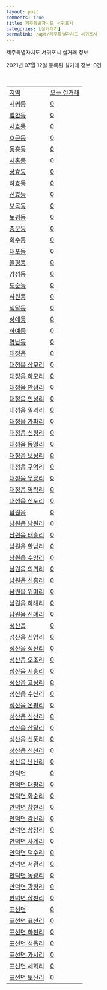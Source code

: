 ```yaml
---
layout: post
comments: true
title: 제주특별자치도 서귀포시
categories: [실거래가]
permalink: /apt/제주특별자치도 서귀포시
---
```


제주특별자치도 서귀포시 실거래 정보

2021년 07월 12일 등록된 실거래 정보: 0건

<script type="text/javascript">
  google.charts.load('current', {'packages':['corechart']});
  google.charts.setOnLoadCallback(drawChart);

  function drawChart() {
    var data = google.visualization.arrayToDataTable([['거래일', '매매', '전월세', '전매'], ['20-07', 43, 28, 0], ['20-08', 45, 39, 0], ['20-09', 48, 36, 2], ['20-10', 87, 61, 0], ['20-11', 152, 73, 2], ['20-12', 141, 114, 20], ['21-01', 112, 93, 9], ['21-02', 95, 77, 13], ['21-03', 111, 93, 10], ['21-04', 107, 91, 20], ['21-05', 88, 65, 32], ['21-06', 80, 67, 13], ['21-07', 9, 12, 5]]);

    var options = {
      title: '최근 1년간 유형별 거래량 추이',
      legend: { position: 'bottom' }
    };

    var chart = new google.visualization.LineChart(document.getElementById('columnchart_material'));
    chart.draw(data, (options));
  }
</script>

<div id="columnchart_material" style="width: 95%; margin-left: -35px"></div>
<br>
<table class="sortable">
  <tr>
    <td><a href="#">지역</a></td>
    <td><a href="#">오늘 실거래</a></td>
  </tr>

  
  <tr class="item">
    <td><a href="제주특별자치도 서귀포시 서귀동">서귀동</a></td>
    <td><a href="제주특별자치도 서귀포시 서귀동">0</a></td>
  </tr>
    

  <tr class="item">
    <td><a href="제주특별자치도 서귀포시 법환동">법환동</a></td>
    <td><a href="제주특별자치도 서귀포시 법환동">0</a></td>
  </tr>
    

  <tr class="item">
    <td><a href="제주특별자치도 서귀포시 서호동">서호동</a></td>
    <td><a href="제주특별자치도 서귀포시 서호동">0</a></td>
  </tr>
    

  <tr class="item">
    <td><a href="제주특별자치도 서귀포시 호근동">호근동</a></td>
    <td><a href="제주특별자치도 서귀포시 호근동">0</a></td>
  </tr>
    

  <tr class="item">
    <td><a href="제주특별자치도 서귀포시 동홍동">동홍동</a></td>
    <td><a href="제주특별자치도 서귀포시 동홍동">0</a></td>
  </tr>
    

  <tr class="item">
    <td><a href="제주특별자치도 서귀포시 서홍동">서홍동</a></td>
    <td><a href="제주특별자치도 서귀포시 서홍동">0</a></td>
  </tr>
    

  <tr class="item">
    <td><a href="제주특별자치도 서귀포시 상효동">상효동</a></td>
    <td><a href="제주특별자치도 서귀포시 상효동">0</a></td>
  </tr>
    

  <tr class="item">
    <td><a href="제주특별자치도 서귀포시 하효동">하효동</a></td>
    <td><a href="제주특별자치도 서귀포시 하효동">0</a></td>
  </tr>
    

  <tr class="item">
    <td><a href="제주특별자치도 서귀포시 신효동">신효동</a></td>
    <td><a href="제주특별자치도 서귀포시 신효동">0</a></td>
  </tr>
    

  <tr class="item">
    <td><a href="제주특별자치도 서귀포시 보목동">보목동</a></td>
    <td><a href="제주특별자치도 서귀포시 보목동">0</a></td>
  </tr>
    

  <tr class="item">
    <td><a href="제주특별자치도 서귀포시 토평동">토평동</a></td>
    <td><a href="제주특별자치도 서귀포시 토평동">0</a></td>
  </tr>
    

  <tr class="item">
    <td><a href="제주특별자치도 서귀포시 중문동">중문동</a></td>
    <td><a href="제주특별자치도 서귀포시 중문동">0</a></td>
  </tr>
    

  <tr class="item">
    <td><a href="제주특별자치도 서귀포시 회수동">회수동</a></td>
    <td><a href="제주특별자치도 서귀포시 회수동">0</a></td>
  </tr>
    

  <tr class="item">
    <td><a href="제주특별자치도 서귀포시 대포동">대포동</a></td>
    <td><a href="제주특별자치도 서귀포시 대포동">0</a></td>
  </tr>
    

  <tr class="item">
    <td><a href="제주특별자치도 서귀포시 월평동">월평동</a></td>
    <td><a href="제주특별자치도 서귀포시 월평동">0</a></td>
  </tr>
    

  <tr class="item">
    <td><a href="제주특별자치도 서귀포시 강정동">강정동</a></td>
    <td><a href="제주특별자치도 서귀포시 강정동">0</a></td>
  </tr>
    

  <tr class="item">
    <td><a href="제주특별자치도 서귀포시 도순동">도순동</a></td>
    <td><a href="제주특별자치도 서귀포시 도순동">0</a></td>
  </tr>
    

  <tr class="item">
    <td><a href="제주특별자치도 서귀포시 하원동">하원동</a></td>
    <td><a href="제주특별자치도 서귀포시 하원동">0</a></td>
  </tr>
    

  <tr class="item">
    <td><a href="제주특별자치도 서귀포시 색달동">색달동</a></td>
    <td><a href="제주특별자치도 서귀포시 색달동">0</a></td>
  </tr>
    

  <tr class="item">
    <td><a href="제주특별자치도 서귀포시 상예동">상예동</a></td>
    <td><a href="제주특별자치도 서귀포시 상예동">0</a></td>
  </tr>
    

  <tr class="item">
    <td><a href="제주특별자치도 서귀포시 하예동">하예동</a></td>
    <td><a href="제주특별자치도 서귀포시 하예동">0</a></td>
  </tr>
    

  <tr class="item">
    <td><a href="제주특별자치도 서귀포시 영남동">영남동</a></td>
    <td><a href="제주특별자치도 서귀포시 영남동">0</a></td>
  </tr>
    

  <tr class="item">
    <td><a href="제주특별자치도 서귀포시 대정읍">대정읍</a></td>
    <td><a href="제주특별자치도 서귀포시 대정읍">0</a></td>
  </tr>
    

  <tr class="item">
    <td><a href="제주특별자치도 서귀포시 대정읍 상모리">대정읍 상모리</a></td>
    <td><a href="제주특별자치도 서귀포시 대정읍 상모리">0</a></td>
  </tr>
    

  <tr class="item">
    <td><a href="제주특별자치도 서귀포시 대정읍 하모리">대정읍 하모리</a></td>
    <td><a href="제주특별자치도 서귀포시 대정읍 하모리">0</a></td>
  </tr>
    

  <tr class="item">
    <td><a href="제주특별자치도 서귀포시 대정읍 안성리">대정읍 안성리</a></td>
    <td><a href="제주특별자치도 서귀포시 대정읍 안성리">0</a></td>
  </tr>
    

  <tr class="item">
    <td><a href="제주특별자치도 서귀포시 대정읍 인성리">대정읍 인성리</a></td>
    <td><a href="제주특별자치도 서귀포시 대정읍 인성리">0</a></td>
  </tr>
    

  <tr class="item">
    <td><a href="제주특별자치도 서귀포시 대정읍 일과리">대정읍 일과리</a></td>
    <td><a href="제주특별자치도 서귀포시 대정읍 일과리">0</a></td>
  </tr>
    

  <tr class="item">
    <td><a href="제주특별자치도 서귀포시 대정읍 가파리">대정읍 가파리</a></td>
    <td><a href="제주특별자치도 서귀포시 대정읍 가파리">0</a></td>
  </tr>
    

  <tr class="item">
    <td><a href="제주특별자치도 서귀포시 대정읍 신평리">대정읍 신평리</a></td>
    <td><a href="제주특별자치도 서귀포시 대정읍 신평리">0</a></td>
  </tr>
    

  <tr class="item">
    <td><a href="제주특별자치도 서귀포시 대정읍 동일리">대정읍 동일리</a></td>
    <td><a href="제주특별자치도 서귀포시 대정읍 동일리">0</a></td>
  </tr>
    

  <tr class="item">
    <td><a href="제주특별자치도 서귀포시 대정읍 보성리">대정읍 보성리</a></td>
    <td><a href="제주특별자치도 서귀포시 대정읍 보성리">0</a></td>
  </tr>
    

  <tr class="item">
    <td><a href="제주특별자치도 서귀포시 대정읍 구억리">대정읍 구억리</a></td>
    <td><a href="제주특별자치도 서귀포시 대정읍 구억리">0</a></td>
  </tr>
    

  <tr class="item">
    <td><a href="제주특별자치도 서귀포시 대정읍 무릉리">대정읍 무릉리</a></td>
    <td><a href="제주특별자치도 서귀포시 대정읍 무릉리">0</a></td>
  </tr>
    

  <tr class="item">
    <td><a href="제주특별자치도 서귀포시 대정읍 영락리">대정읍 영락리</a></td>
    <td><a href="제주특별자치도 서귀포시 대정읍 영락리">0</a></td>
  </tr>
    

  <tr class="item">
    <td><a href="제주특별자치도 서귀포시 대정읍 신도리">대정읍 신도리</a></td>
    <td><a href="제주특별자치도 서귀포시 대정읍 신도리">0</a></td>
  </tr>
    

  <tr class="item">
    <td><a href="제주특별자치도 서귀포시 남원읍">남원읍</a></td>
    <td><a href="제주특별자치도 서귀포시 남원읍">0</a></td>
  </tr>
    

  <tr class="item">
    <td><a href="제주특별자치도 서귀포시 남원읍 남원리">남원읍 남원리</a></td>
    <td><a href="제주특별자치도 서귀포시 남원읍 남원리">0</a></td>
  </tr>
    

  <tr class="item">
    <td><a href="제주특별자치도 서귀포시 남원읍 태흥리">남원읍 태흥리</a></td>
    <td><a href="제주특별자치도 서귀포시 남원읍 태흥리">0</a></td>
  </tr>
    

  <tr class="item">
    <td><a href="제주특별자치도 서귀포시 남원읍 한남리">남원읍 한남리</a></td>
    <td><a href="제주특별자치도 서귀포시 남원읍 한남리">0</a></td>
  </tr>
    

  <tr class="item">
    <td><a href="제주특별자치도 서귀포시 남원읍 수망리">남원읍 수망리</a></td>
    <td><a href="제주특별자치도 서귀포시 남원읍 수망리">0</a></td>
  </tr>
    

  <tr class="item">
    <td><a href="제주특별자치도 서귀포시 남원읍 의귀리">남원읍 의귀리</a></td>
    <td><a href="제주특별자치도 서귀포시 남원읍 의귀리">0</a></td>
  </tr>
    

  <tr class="item">
    <td><a href="제주특별자치도 서귀포시 남원읍 신흥리">남원읍 신흥리</a></td>
    <td><a href="제주특별자치도 서귀포시 남원읍 신흥리">0</a></td>
  </tr>
    

  <tr class="item">
    <td><a href="제주특별자치도 서귀포시 남원읍 위미리">남원읍 위미리</a></td>
    <td><a href="제주특별자치도 서귀포시 남원읍 위미리">0</a></td>
  </tr>
    

  <tr class="item">
    <td><a href="제주특별자치도 서귀포시 남원읍 하례리">남원읍 하례리</a></td>
    <td><a href="제주특별자치도 서귀포시 남원읍 하례리">0</a></td>
  </tr>
    

  <tr class="item">
    <td><a href="제주특별자치도 서귀포시 남원읍 신례리">남원읍 신례리</a></td>
    <td><a href="제주특별자치도 서귀포시 남원읍 신례리">0</a></td>
  </tr>
    

  <tr class="item">
    <td><a href="제주특별자치도 서귀포시 성산읍">성산읍</a></td>
    <td><a href="제주특별자치도 서귀포시 성산읍">0</a></td>
  </tr>
    

  <tr class="item">
    <td><a href="제주특별자치도 서귀포시 성산읍 신양리">성산읍 신양리</a></td>
    <td><a href="제주특별자치도 서귀포시 성산읍 신양리">0</a></td>
  </tr>
    

  <tr class="item">
    <td><a href="제주특별자치도 서귀포시 성산읍 성산리">성산읍 성산리</a></td>
    <td><a href="제주특별자치도 서귀포시 성산읍 성산리">0</a></td>
  </tr>
    

  <tr class="item">
    <td><a href="제주특별자치도 서귀포시 성산읍 오조리">성산읍 오조리</a></td>
    <td><a href="제주특별자치도 서귀포시 성산읍 오조리">0</a></td>
  </tr>
    

  <tr class="item">
    <td><a href="제주특별자치도 서귀포시 성산읍 시흥리">성산읍 시흥리</a></td>
    <td><a href="제주특별자치도 서귀포시 성산읍 시흥리">0</a></td>
  </tr>
    

  <tr class="item">
    <td><a href="제주특별자치도 서귀포시 성산읍 고성리">성산읍 고성리</a></td>
    <td><a href="제주특별자치도 서귀포시 성산읍 고성리">0</a></td>
  </tr>
    

  <tr class="item">
    <td><a href="제주특별자치도 서귀포시 성산읍 수산리">성산읍 수산리</a></td>
    <td><a href="제주특별자치도 서귀포시 성산읍 수산리">0</a></td>
  </tr>
    

  <tr class="item">
    <td><a href="제주특별자치도 서귀포시 성산읍 온평리">성산읍 온평리</a></td>
    <td><a href="제주특별자치도 서귀포시 성산읍 온평리">0</a></td>
  </tr>
    

  <tr class="item">
    <td><a href="제주특별자치도 서귀포시 성산읍 신산리">성산읍 신산리</a></td>
    <td><a href="제주특별자치도 서귀포시 성산읍 신산리">0</a></td>
  </tr>
    

  <tr class="item">
    <td><a href="제주특별자치도 서귀포시 성산읍 삼달리">성산읍 삼달리</a></td>
    <td><a href="제주특별자치도 서귀포시 성산읍 삼달리">0</a></td>
  </tr>
    

  <tr class="item">
    <td><a href="제주특별자치도 서귀포시 성산읍 신풍리">성산읍 신풍리</a></td>
    <td><a href="제주특별자치도 서귀포시 성산읍 신풍리">0</a></td>
  </tr>
    

  <tr class="item">
    <td><a href="제주특별자치도 서귀포시 성산읍 신천리">성산읍 신천리</a></td>
    <td><a href="제주특별자치도 서귀포시 성산읍 신천리">0</a></td>
  </tr>
    

  <tr class="item">
    <td><a href="제주특별자치도 서귀포시 성산읍 난산리">성산읍 난산리</a></td>
    <td><a href="제주특별자치도 서귀포시 성산읍 난산리">0</a></td>
  </tr>
    

  <tr class="item">
    <td><a href="제주특별자치도 서귀포시 안덕면">안덕면</a></td>
    <td><a href="제주특별자치도 서귀포시 안덕면">0</a></td>
  </tr>
    

  <tr class="item">
    <td><a href="제주특별자치도 서귀포시 안덕면 대평리">안덕면 대평리</a></td>
    <td><a href="제주특별자치도 서귀포시 안덕면 대평리">0</a></td>
  </tr>
    

  <tr class="item">
    <td><a href="제주특별자치도 서귀포시 안덕면 화순리">안덕면 화순리</a></td>
    <td><a href="제주특별자치도 서귀포시 안덕면 화순리">0</a></td>
  </tr>
    

  <tr class="item">
    <td><a href="제주특별자치도 서귀포시 안덕면 창천리">안덕면 창천리</a></td>
    <td><a href="제주특별자치도 서귀포시 안덕면 창천리">0</a></td>
  </tr>
    

  <tr class="item">
    <td><a href="제주특별자치도 서귀포시 안덕면 감산리">안덕면 감산리</a></td>
    <td><a href="제주특별자치도 서귀포시 안덕면 감산리">0</a></td>
  </tr>
    

  <tr class="item">
    <td><a href="제주특별자치도 서귀포시 안덕면 상창리">안덕면 상창리</a></td>
    <td><a href="제주특별자치도 서귀포시 안덕면 상창리">0</a></td>
  </tr>
    

  <tr class="item">
    <td><a href="제주특별자치도 서귀포시 안덕면 사계리">안덕면 사계리</a></td>
    <td><a href="제주특별자치도 서귀포시 안덕면 사계리">0</a></td>
  </tr>
    

  <tr class="item">
    <td><a href="제주특별자치도 서귀포시 안덕면 덕수리">안덕면 덕수리</a></td>
    <td><a href="제주특별자치도 서귀포시 안덕면 덕수리">0</a></td>
  </tr>
    

  <tr class="item">
    <td><a href="제주특별자치도 서귀포시 안덕면 서광리">안덕면 서광리</a></td>
    <td><a href="제주특별자치도 서귀포시 안덕면 서광리">0</a></td>
  </tr>
    

  <tr class="item">
    <td><a href="제주특별자치도 서귀포시 안덕면 동광리">안덕면 동광리</a></td>
    <td><a href="제주특별자치도 서귀포시 안덕면 동광리">0</a></td>
  </tr>
    

  <tr class="item">
    <td><a href="제주특별자치도 서귀포시 안덕면 광평리">안덕면 광평리</a></td>
    <td><a href="제주특별자치도 서귀포시 안덕면 광평리">0</a></td>
  </tr>
    

  <tr class="item">
    <td><a href="제주특별자치도 서귀포시 안덕면 상천리">안덕면 상천리</a></td>
    <td><a href="제주특별자치도 서귀포시 안덕면 상천리">0</a></td>
  </tr>
    

  <tr class="item">
    <td><a href="제주특별자치도 서귀포시 표선면">표선면</a></td>
    <td><a href="제주특별자치도 서귀포시 표선면">0</a></td>
  </tr>
    

  <tr class="item">
    <td><a href="제주특별자치도 서귀포시 표선면 표선리">표선면 표선리</a></td>
    <td><a href="제주특별자치도 서귀포시 표선면 표선리">0</a></td>
  </tr>
    

  <tr class="item">
    <td><a href="제주특별자치도 서귀포시 표선면 하천리">표선면 하천리</a></td>
    <td><a href="제주특별자치도 서귀포시 표선면 하천리">0</a></td>
  </tr>
    

  <tr class="item">
    <td><a href="제주특별자치도 서귀포시 표선면 성읍리">표선면 성읍리</a></td>
    <td><a href="제주특별자치도 서귀포시 표선면 성읍리">0</a></td>
  </tr>
    

  <tr class="item">
    <td><a href="제주특별자치도 서귀포시 표선면 가시리">표선면 가시리</a></td>
    <td><a href="제주특별자치도 서귀포시 표선면 가시리">0</a></td>
  </tr>
    

  <tr class="item">
    <td><a href="제주특별자치도 서귀포시 표선면 세화리">표선면 세화리</a></td>
    <td><a href="제주특별자치도 서귀포시 표선면 세화리">0</a></td>
  </tr>
    

  <tr class="item">
    <td><a href="제주특별자치도 서귀포시 표선면 토산리">표선면 토산리</a></td>
    <td><a href="제주특별자치도 서귀포시 표선면 토산리">0</a></td>
  </tr>
    


</table>


    